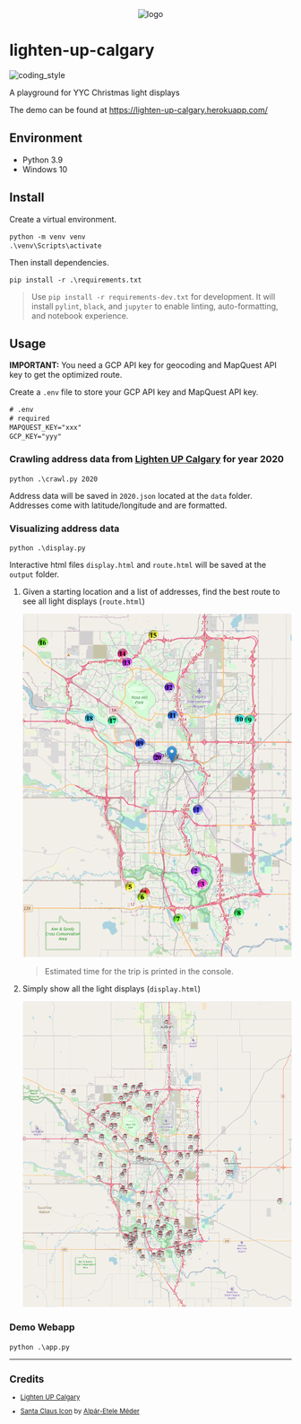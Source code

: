 <div align="center">
    <img src="https://cdn4.iconfinder.com/data/icons/free-color-christmas-icons/24/Santa_Claus-512.png" alt="logo" height="128">
</div>

# lighten-up-calgary

![coding_style](https://img.shields.io/badge/code%20style-black-000000.svg)

A playground for YYC Christmas light displays

The demo can be found at https://lighten-up-calgary.herokuapp.com/

## Environment

- Python 3.9
- Windows 10

## Install

Create a virtual environment.

    python -m venv venv
    .\venv\Scripts\activate

Then install dependencies.

    pip install -r .\requirements.txt

> Use `pip install -r requirements-dev.txt` for development.
> It will install `pylint`, `black`, and `jupyter` to enable linting, auto-formatting, and notebook experience.

## Usage

**IMPORTANT:** You need a GCP API key for geocoding and MapQuest API key to get the optimized route.

Create a `.env` file to store your GCP API key and MapQuest API key.

    # .env
    # required
    MAPQUEST_KEY="xxx"
    GCP_KEY="yyy"

### Crawling address data from [Lighten UP Calgary][1] for year 2020

    python .\crawl.py 2020

Address data will be saved in `2020.json` located at the `data` folder. Addresses come with latitude/longitude and are formatted.

### Visualizing address data

    python .\display.py

Interactive html files `display.html` and `route.html` will be saved at the `output` folder.

1. Given a starting location and a list of addresses, find the best route to see all light displays (`route.html`)

   ![](examples/route.png)

   > Estimated time for the trip is printed in the console.

2. Simply show all the light displays (`display.html`)

   ![](examples/display.png)

### Demo Webapp

    python .\app.py

<hr>

<sup>

## Credits

- [Lighten UP Calgary][1]

- [Santa Claus Icon][2] by [Alpár-Etele Méder][3]

</sup>

[1]: https://lightenupcalgary.ca/
[2]: https://www.iconfinder.com/icons/1651938/christmas_claus_santa_icon
[3]: https://www.iconfinder.com/pocike
